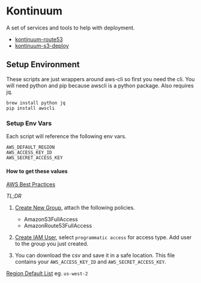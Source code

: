 # Kontinuum

A set of services and tools to help with deployment.

- [kontinuum-route53](https://github.com/esayemm/kontinuum/tree/master/packages/kontinuum-route53)
- [kontinuum-s3-deploy](https://github.com/esayemm/kontinuum/tree/master/packages/kontinuum-s3-deploy)

## Setup Environment

These scripts are just wrappers around aws-cli so first you need the cli. You will need python and pip because awscli is a python package. Also requires jq.

```
brew install python jq
pip install awscli
```

### Setup Env Vars

Each script will reference the following env vars.

```
AWS_DEFAULT_REGION
AWS_ACCESS_KEY_ID
AWS_SECRET_ACCESS_KEY
```

#### How to get these values

[AWS Best Practices](http://docs.aws.amazon.com/IAM/latest/UserGuide/best-practices.html?icmpid=docs_iam_console)

*TL;DR*

1. [Create New Group](https://console.aws.amazon.com/iam/home?region=us-west-2#/groups), attach the following policies.
	
	- AmazonS3FullAccess
	- AmazonRoute53FullAccess
	
2. [Create IAM User](https://console.aws.amazon.com/iam/home?region=us-west-2#/users), select `programmatic access` for access type. Add user to the group you just created.
3. 	You can download the csv and save it in a safe location. This file contains your `AWS_ACCESS_KEY_ID` and `AWS_SECRET_ACCESS_KEY`.

[Region Default List](http://docs.aws.amazon.com/general/latest/gr/rande.html) eg. `us-west-2`